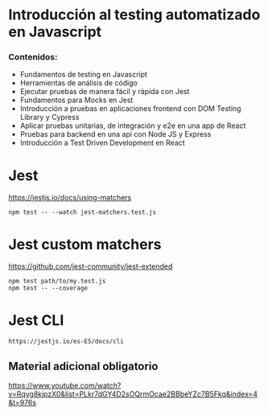 # Introducción al testing automatizado en Javascript

### Contenidos:

- Fundamentos de testing en Javascript
- Herramientas de análisis de código
- Ejecutar pruebas de manera fácil y rápida con Jest
- Fundamentos para Mocks en Jest
- Introducción a pruebas en aplicaciones frontend con DOM Testing Library y Cypress
- Aplicar pruebas unitarias, de integración y e2e en una app de React
- Pruebas para backend en una api con Node JS y Express
- Introducción a Test Driven Development en React

# Jest

https://jestjs.io/docs/using-matchers

```
npm test -- --watch jest-matchers.test.js
```

# Jest custom matchers

https://github.com/jest-community/jest-extended

```
npm test path/to/my.test.js
npm test -- --coverage
```

# Jest CLI

```
https://jestjs.io/es-ES/docs/cli
```

## Material adicional obligatorio

https://www.youtube.com/watch?v=Rqyg8kjpzX0&list=PLkr7dGY4D2sOQrmOcae2BBbeYZc7B5Fkq&index=4&t=976s

